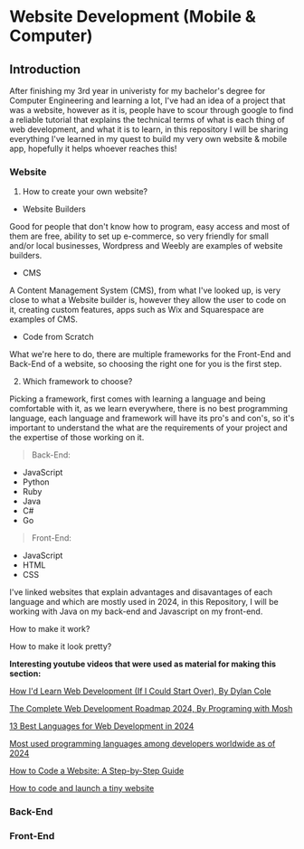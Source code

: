 # Website Development (Mobile & Computer)

## Introduction

After finishing my 3rd year in univeristy for my bachelor's degree for Computer Engineering and learning a lot, I've had an idea of a project that was a website, however as it is, people have to scour through google to find a reliable tutorial that explains the technical
terms of what is each thing of web development, and what it is to learn, in this repository I will be sharing everything I've learned in my quest to build my very own website & mobile app, hopefully it helps whoever reaches this!

### Website

1. How to create your own website?
  - Website Builders

Good for people that don't know how to program, easy access and most of them are free, ability to set up e-commerce, so very friendly for small and/or local businesses, Wordpress and Weebly are examples of website builders.

  - CMS

A Content Management System (CMS), from what I've looked up, is very close to what a Website builder is, however they allow the user to code on it, creating custom features, apps such as Wix and Squarespace are examples of CMS.
  
  - Code from Scratch

What we're here to do, there are multiple frameworks for the Front-End and Back-End of a website, so choosing the right one for you is the first step.

2. Which framework to choose?

Picking a framework, first comes with learning a language and being comfortable with it, as we learn everywhere, there is no best programming language, each language and framework will have its pro's and con's, so it's important to understand the what are the requirements of your project and the expertise of those working on it.

> Back-End:

  - JavaScript
  - Python
  - Ruby
  - Java
  - C#
  - Go

> Front-End:

  - JavaScript
  - HTML
  - CSS

I've linked websites that explain advantages and disavantages of each language and which are mostly used in 2024, in this Repository, I will be working with Java on my back-end and Javascript on my front-end.

How to make it work?

How to make it look pretty?

**Interesting youtube videos that were used as material for making this section:**

[How I'd Learn Web Development (If I Could Start Over), By Dylan Cole](https://www.youtube.com/watch?v=TG6XSFeOT3g)

[The Complete Web Development Roadmap 2024, By Programing with Mosh](https://www.youtube.com/watch?v=GxmfcnU3feo)

[13 Best Languages for Web Development in 2024](https://www.browserstack.com/guide/best-language-for-web-development)

[Most used programming languages among developers worldwide as of 2024](https://www.statista.com/statistics/793628/worldwide-developer-survey-most-used-languages/)

[How to Code a Website: A Step-by-Step Guide](https://bootcamp.cvn.columbia.edu/blog/how-to-code-a-website/)

[How to code and launch a tiny website](https://tinyprojects.dev/guides/tiny_website)

### Back-End

### Front-End

